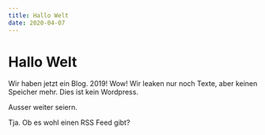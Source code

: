 ```yaml
---
title: Hallo Welt
date: 2020-04-07
---
```


# Hallo Welt

Wir haben jetzt ein Blog. 2019! Wow! Wir leaken nur noch Texte, aber keinen Speicher mehr.
Dies ist kein Wordpress.

Ausser weiter seiern.

Tja. Ob es wohl einen RSS Feed gibt?
